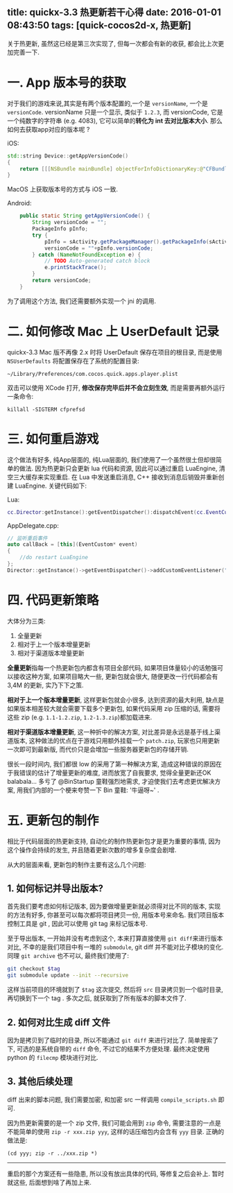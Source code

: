 title: quickx-3.3 热更新若干心得
date: 2016-01-01 08:43:50
tags: [quick-cocos2d-x, 热更新]
---

关于热更新, 虽然这已经是第三次实现了, 但每一次都会有新的收获, 都会比上次更加完善一下.

<!-- more -->

# 一. App 版本号的获取

对于我们的游戏来说,其实是有两个版本配置的,一个是 `versionName`, 一个是 `versionCode`. versionName 只是一个显示, 类似于 `1.2.3`, 而 versionCode, 它是一个纯数字的字符串 (e.g. 4083), 它可以简单的**转化为 int 去对比版本大小**. 那么如何去获取app对应的版本呢 ?

iOS:
```cpp
std::string Device::getAppVersionCode()
{
    return [[[NSBundle mainBundle] objectForInfoDictionaryKey:@"CFBundleVersion"] cStringUsingEncoding:NSUTF8StringEncoding];
}
```

MacOS 上获取版本号的方式与 iOS 一致.

Android:
```java
    public static String getAppVersionCode() {
        String versionCode = "";
        PackageInfo pInfo;
        try {
            pInfo = sActivity.getPackageManager().getPackageInfo(sActivity.getPackageName(), 0);
            versionCode = ""+pInfo.versionCode;
        } catch (NameNotFoundException e) {
            // TODO Auto-generated catch block
            e.printStackTrace();
        }
        return versionCode;
    }
```

为了调用这个方法, 我们还需要额外实现一个 jni 的调用.

# 二. 如何修改 Mac 上 UserDefault 记录

quickx-3.3 Mac 版不再像 2.x 时将 UserDefault 保存在项目的根目录, 而是使用 `NSUserDefaults` 将配置保存在了系统的配置目录:

```
~/Library/Preferences/com.cocos.quick.apps.player.plist
```

双击可以使用 XCode 打开, **修改保存完毕后并不会立刻生效**, 而是需要再额外运行一条命令:

```
killall -SIGTERM cfprefsd
```

# 三. 如何重启游戏

这个做法有好多, 纯App层面的, 纯Lua层面的, 我们使用了一个虽然很土但却很简单的做法. 因为热更新只会更新 lua 代码和资源, 因此可以通过重启 LuaEngine, 清空三大缓存来实现重启. 在 Lua 中发送重启消息, C++ 接收到消息后销毁并重新创建 LuaEngine. 关键代码如下:

Lua:

```lua
cc.Director:getInstance():getEventDispatcher():dispatchEvent(cc.EventCustom:new("NEED_RESTART_APP"))
```

AppDelegate.cpp:

```cpp
// 监听重启事件
auto callBack = [this](EventCustom* event)
{
    //do restart LuaEngine
};
Director::getInstance()->getEventDispatcher()->addCustomEventListener("NEED_RESTART_APP", callBack);
```

# 四. 代码更新策略

大体分为三类:

1. 全量更新
2. 相对于上一个版本增量更新
3. 相对于渠道版本增量更新

**全量更新**指每一个热更新包内都含有项目全部代码, 如果项目体量较小的话勉强可以接收这种方案, 如果项目略大一些, 更新包就会很大, 随便更改一行代码都会有 3,4M 的更新, 实乃下下之策.

**相对于上一个版本增量更新**, 这样更新包就会小很多, 达到资源的最大利用, 缺点是如果版本相差较大就会需要下载多个更新包, 如果代码采用 zip 压缩的话, 需要将这些 zip (e.g. `1.1-1.2.zip`, `1.2-1.3.zip`)都加载进来.

**相对于渠道版本增量更新**, 这一种折中的解决方案, 对比差异是永远是基于线上渠道版本, 这种做法的优点在于游戏只用额外挂载一个 `patch.zip`, 玩家也只用更新一次即可到最新版, 而代价只是会增加一些服务器更新包的存储开销.

很长一段时间内, 我们都很 low 的采用了第一种解决方案, 造成这种错误的原因在于我错误的估计了增量更新的难度, 进而放宽了自我要求, 觉得全量更新还OK balabala... 多亏了 @BinStartup 童鞋强烈地需求, 才迫使我们去考虑更优解决方案, 用我们内部的一个梗来夸赞一下 Bin 童鞋: '牛逼呀~' . 

# 五. 更新包的制作

相比于代码层面的热更新支持, 自动化的制作热更新包才是更为重要的事情, 因为这个操作会持续的发生, 并且随着更新次数的增多复杂度会剧增.

从大的层面来看, 更新包的制作主要有这么几个问题:

## 1. 如何标记并导出版本?

首先我们要考虑如何标记版本, 因为要做增量更新就必须得对比不同的版本, 实现的方法有好多, 你甚至可以每次都将项目拷贝一份, 用版本号来命名. 我们项目版本控制工具是 git , 因此可以使用 git tag 来标记版本号.

至于导出版本, 一开始并没有考虑到这个, 本来打算直接使用 `git diff`来进行版本对比, 不幸的是我们项目中有一堆的 `submodule`, git diff 并不能对比子模块的变化. 同理 `git archive` 也不可以, 最终我们使用了:

```bash
git checkout $tag
git submodule update --init --recursive
```
这样当前项目的环境就到了 `$tag` 这次提交, 然后将 `src` 目录拷贝到一个临时目录, 再切换到下一个 tag . 多次之后, 就获取到了所有版本的脚本文件了.

## 2. 如何对比生成 diff 文件

因为是拷贝到了临时的目录, 所以不能通过 `git diff` 来进行对比了. 简单搜索了下, 可选的是系统自带的 `diff` 命令, 不过它的结果不方便处理. 最终决定使用 python 的 `filecmp` 模块进行对比. 

## 3. 其他后续处理
diff 出来的脚本问题, 我们需要加密, 和加密 src 一样调用 `compile_scripts.sh` 即可.

因为热更新需要的是一个 zip 文件, 我们可能会用到 `zip` 命令, 需要注意的一点是不能简单的使用 `zip -r xxx.zip yyy`, 这样的话压缩包内会含有 `yyy` 目录. 正确的做法是:

```
(cd yyy; zip -r ../xxx.zip *)
```

---

重启的那个方案还有一些隐患, 所以没有放出具体的代码, 等修复之后会补上. 
暂时就这些, 后面想到啥了再加上来.


